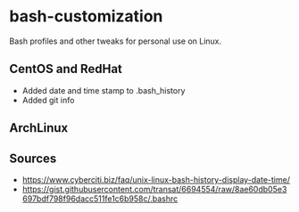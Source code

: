 # bash-customization
Bash profiles and other tweaks for personal use on Linux.


## CentOS and RedHat
- Added date and time stamp to .bash_history
- Added git info 

## ArchLinux


## Sources
- https://www.cyberciti.biz/faq/unix-linux-bash-history-display-date-time/
- https://gist.githubusercontent.com/transat/6694554/raw/8ae60db05e3697bdf798f96dacc511fe1c6b958c/.bashrc



